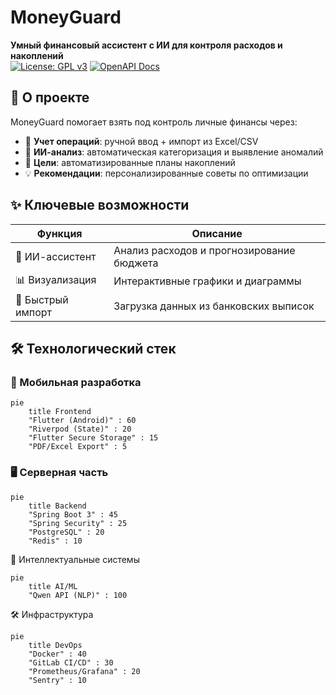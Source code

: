 # MoneyGuard

**Умный финансовый ассистент с ИИ для контроля расходов и накоплений**  
[![License: GPL v3](https://img.shields.io/badge/License-GPLv3-blue.svg)](https://www.gnu.org/licenses/gpl-3.0) 
[![OpenAPI Docs](https://img.shields.io/badge/API_Docs-ReDoc-blue)](https://redocly.github.io/redoc/?url=https://raw.githubusercontent.com/wizado7/MoneyGuard/main/Documentation/api/openapi.yaml)

## 📌 О проекте

MoneyGuard помогает взять под контроль личные финансы через:
- 📝 **Учет операций**: ручной ввод + импорт из Excel/CSV
- 🧠 **ИИ-анализ**: автоматическая категоризация и выявление аномалий
- 🎯 **Цели**: автоматизированные планы накоплений
- 💡 **Рекомендации**: персонализированные советы по оптимизации

## ✨ Ключевые возможности
| Функция | Описание |
|---------|----------|
| 🤖 ИИ-ассистент | Анализ расходов и прогнозирование бюджета |
| 📊 Визуализация | Интерактивные графики и диаграммы |
| 🚀 Быстрый импорт | Загрузка данных из банковских выписок |

## 🛠 Технологический стек

### 📱 Мобильная разработка
```mermaid
pie
    title Frontend
    "Flutter (Android)" : 60
    "Riverpod (State)" : 20
    "Flutter Secure Storage" : 15
    "PDF/Excel Export" : 5
```
### 🖥️ Серверная часть
```mermaid
pie
    title Backend
    "Spring Boot 3" : 45
    "Spring Security" : 25
    "PostgreSQL" : 20
    "Redis" : 10
```
🤖 Интеллектуальные системы
```mermaid
pie
    title AI/ML
    "Qwen API (NLP)" : 100
```
🛠️ Инфраструктура
```mermaid
pie
    title DevOps
    "Docker" : 40
    "GitLab CI/CD" : 30
    "Prometheus/Grafana" : 20
    "Sentry" : 10
```

